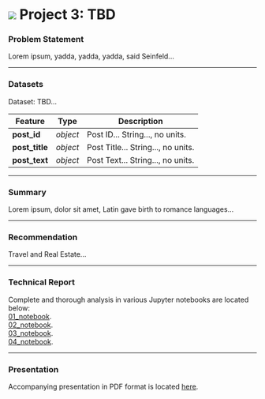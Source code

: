# ![](https://ga-dash.s3.amazonaws.com/production/assets/logo-9f88ae6c9c3871690e33280fcf557f33.png) Project 3: TBD

### Problem Statement

Lorem ipsum, yadda, yadda, yadda, said Seinfeld...


-----

### Datasets

Dataset: TBD...

|Feature|Type|Description|
|---|---|---|
|**post_id**|_object_|Post ID... String..., no units.|
|**post_title**|_object_|Post Title... String..., no units.|
|**post_text**|_object_|Post Text... String..., no units.|

---

### Summary

Lorem ipsum, dolor sit amet, Latin gave birth to romance languages...


---

### Recommendation

Travel and Real Estate...

---

### Technical Report

Complete and thorough analysis in various Jupyter notebooks are located below:<br> 
[01_notebook](./code/).<br>
[02_notebook](./code/).<br>
[03_notebook](./code/).<br>
[04_notebook](./code/).<br>

---


### Presentation

Accompanying presentation in PDF format is located [here](./presentation/).

